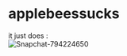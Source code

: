 # applebeessucks
it just does :\
![Snapchat-794224650](https://user-images.githubusercontent.com/38194231/210678030-0756f04a-4425-435e-92bc-87dfff7c87d3.jpg)
